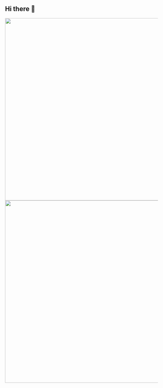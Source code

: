 ## Hi there 👋

<!--
**AmadNaseem/AmadNaseem** is a ✨ _special_ ✨ repository because its `README.md` (this file) appears on your GitHub profile.

Here are some ideas to get you started:

- 🔭 I’m currently working on ...
- 🌱 I’m currently learning ...
- 👯 I’m looking to collaborate on ...
- 🤔 I’m looking for help with ...
- 💬 Ask me about ...
- 📫 How to reach me: ...
- 😄 Pronouns: ...
- ⚡ Fun fact: ...
-->

<div style="text-align: center;">
  <img src="https://streak-stats.demolab.com/?user=AmadNaseem&theme=cobalt" width="600">

<img src="https://github-readme-stats.vercel.app/api?username=AmadNaseem&show_icons=true&theme=cobalt" width="600">
</div>

